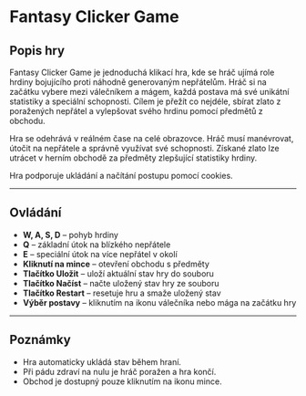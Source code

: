 
# Fantasy Clicker Game

## Popis hry

Fantasy Clicker Game je jednoduchá klikací hra, kde se hráč ujímá role hrdiny bojujícího proti náhodně generovaným nepřátelům. Hráč si na začátku vybere mezi válečníkem a mágem, každá postava má své unikátní statistiky a speciální schopnosti. Cílem je přežít co nejdéle, sbírat zlato z poražených nepřátel a vylepšovat svého hrdinu pomocí předmětů z obchodu.

Hra se odehrává v reálném čase na celé obrazovce. Hráč musí manévrovat, útočit na nepřátele a správně využívat své schopnosti. Získané zlato lze utrácet v herním obchodě za předměty zlepšující statistiky hrdiny.

Hra podporuje ukládání a načítání postupu pomocí cookies.

---

## Ovládání

- **W, A, S, D** – pohyb hrdiny
- **Q** – základní útok na blízkého nepřátele
- **E** – speciální útok na více nepřátel v okolí
- **Kliknutí na mince** – otevření obchodu s předměty
- **Tlačítko Uložit** – uloží aktuální stav hry do souboru
- **Tlačítko Načíst** – načte uložený stav hry ze souboru
- **Tlačítko Restart** – resetuje hru a smaže uložený stav
- **Výběr postavy** – kliknutím na ikonu válečníka nebo mága na začátku hry

---

## Poznámky

- Hra automaticky ukládá stav během hraní.
- Při pádu zdraví na nulu je hráč poražen a hra končí.
- Obchod je dostupný pouze kliknutím na ikonu mince.

